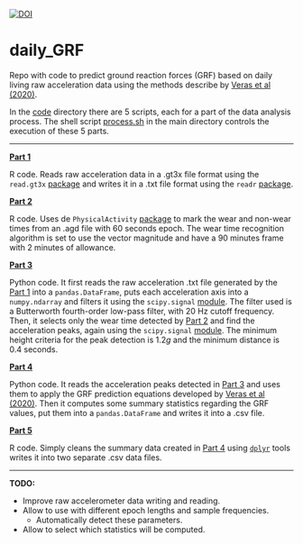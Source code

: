 [![DOI](https://zenodo.org/badge/DOI/10.5281/zenodo.3776197.svg)](https://doi.org/10.5281/zenodo.3776197)

# daily_GRF

Repo with code to predict ground reaction forces (GRF) based on daily living raw acceleration data using the methods describe by [Veras et al (2020)](https://link.springer.com/article/10.1007/s00198-020-05295-2).

In the [code](code/) directory there are 5 scripts, each for a part of the data analysis process. The shell script [process.sh](process.sh) in the main directory controls the execution of these 5 parts.

---

**[Part 1](code/part1_gt3x_to_txt.R)**

R code. Reads raw acceleration data in a .gt3x file format using the `read.gt3x` [package](https://github.com/THLfi/read.gt3x) and writes it in a .txt file format using the `readr` [package](https://readr.tidyverse.org).


**[Part 2](code/part2_mark_wear_time.R)**

R code. Uses de `PhysicalActivity` [package](https://CRAN.R-project.org/package=PhysicalActivity) to mark the wear and non-wear times from an .agd file with 60 seconds epoch. The wear time recognition algorithm is set to use the vector magnitude and have a 90 minutes frame with 2 minutes of allowance.

**[Part 3](code/part3_process_raw_acc.py)**

Python code. It first reads the raw acceleration .txt file generated by the [Part 1](code/part1_gt3x_to_txt.R) into a `pandas.DataFrame`, puts each acceleration axis into a `numpy.ndarray` and filters it using the `scipy.signal` [module](https://docs.scipy.org/doc/scipy/reference/signal.html). The filter used is a Butterworth fourth-order low-pass filter, with 20 Hz cutoff frequency. Then, it selects only the wear time detected by [Part 2](code/part2_mark_wear_time.R) and find the acceleration peaks, again using the `scipy.signal` [module](https://docs.scipy.org/doc/scipy/reference/signal.html). The minimum height criteria for the peak detection is 1.2*g* and the minimum distance is 0.4 seconds.

**[Part 4](code/part4_compute_GRF.py)**

Python code. It reads the acceleration peaks detected in [Part 3](code/part3_process_raw_acc.py) and uses them to apply the GRF prediction equations developed by [Veras et al (2020)](https://link.springer.com/article/10.1007/s00198-020-05295-2). Then it computes some summary statistics regarding the GRF values, put them into a `pandas.DataFrame` and writes it into a .csv file.

**[Part 5](code/part5_clean_df.R)**

R code. Simply cleans the summary data created in [Part 4](code/part4_compute_GRF.py) using [`dplyr`](https://dplyr.tidyverse.org) tools writes it into two separate .csv data files.

---

**TODO:**

-  Improve raw accelerometer data writing and reading.
-  Allow to use with different epoch lengths and sample frequencies.
	+  Automatically detect these parameters.
- Allow to select which statistics will be computed.
